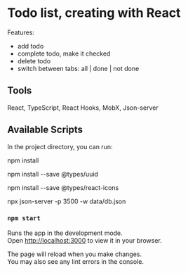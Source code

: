 # Todo list, creating with React

Features:

- add todo
- complete todo, make it checked
- delete todo
- switch between tabs: all | done | not done

## Tools

React, TypeScript, React Hooks, MobX, Json-server

## Available Scripts

In the project directory, you can run:

npm install

npm install --save @types/uuid

npm install --save @types/react-icons

npx json-server -p 3500 -w data/db.json

### `npm start`

Runs the app in the development mode.\
Open [http://localhost:3000](http://localhost:3000) to view it in your browser.

The page will reload when you make changes.\
You may also see any lint errors in the console.
